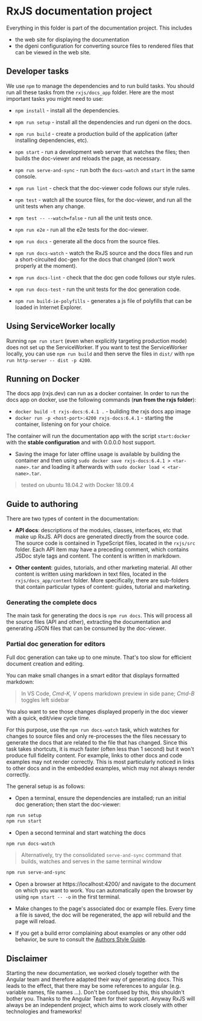 # RxJS documentation project

Everything in this folder is part of the documentation project. This includes

* the web site for displaying the documentation
* the dgeni configuration for converting source files to rendered files that can be viewed in the web site.

## Developer tasks

We use `npm` to manage the dependencies and to run build tasks.
You should run all these tasks from the `rxjs/docs_app` folder.
Here are the most important tasks you might need to use:

* `npm install` - install all the dependencies.
* `npm run setup` - install all the dependencies and run dgeni on the docs.

* `npm run build` - create a production build of the application (after installing dependencies, etc).

* `npm start` - run a development web server that watches the files; then builds the doc-viewer and reloads the page, as necessary.
* `npm run serve-and-sync` - run both the `docs-watch` and `start` in the same console.
* `npm run lint` - check that the doc-viewer code follows our style rules.
* `npm test` - watch all the source files, for the doc-viewer, and run all the unit tests when any change.
* `npm test -- --watch=false` - run all the unit tests once.
* `npm run e2e` - run all the e2e tests for the doc-viewer.

* `npm run docs` - generate all the docs from the source files.
* `npm run docs-watch` - watch the RxJS source and the docs files and run a short-circuited doc-gen for the docs that changed (don't work properly at the moment).
* `npm run docs-lint` - check that the doc gen code follows our style rules.
* `npm run docs-test` - run the unit tests for the doc generation code.

* `npm run build-ie-polyfills` - generates a js file of polyfills that can be loaded in Internet Explorer.

## Using ServiceWorker locally

Running `npm run start` (even when explicitly targeting production mode) does not set up the
ServiceWorker. If you want to test the ServiceWorker locally, you can use `npm run build` and then
serve the files in `dist/` with `npm run http-server -- dist -p 4200`.

## Running on Docker

The docs app (rxjs.dev) can run as a docker container. 
In order to run the docs app on docker, use the following commands (**run from the rxjs folder**):  
* `docker build -t rxjs-docs:6.4.1 .` - building the rxjs docs app image
* `docker run -p <host-port>:4200 rxjs-docs:6.4.1` - starting the container, listening on *<host-port>* for your choice.

The container will run the documentation app with the script `start:docker` with the **stable configuration** and with 0.0.0.0 host support.
* Saving the image for later offline usage is available by building the container and then using `sudo docker save rxjs-docs:6.4.1 > <tar-name>.tar`
and loading it afterwards with `sudo docker load < <tar-name>.tar`.

> tested on ubuntu 18.04.2 with Docker 18.09.4

## Guide to authoring

There are two types of content in the documentation:

* **API docs**: descriptions of the modules, classes, interfaces, etc that make up RxJS.
API docs are generated directly from the source code.
The source code is contained in TypeScript files, located in the `rxjs/src` folder.
Each API item may have a preceding comment, which contains JSDoc style tags and content.
The content is written in markdown.

* **Other content**: guides, tutorials, and other marketing material.
All other content is written using markdown in text files, located in the `rxjs/docs_app/content` folder.
More specifically, there are sub-folders that contain particular types of content: guides, tutorial and marketing.

### Generating the complete docs

The main task for generating the docs is `npm run docs`. This will process all the source files (API and other),
extracting the documentation and generating JSON files that can be consumed by the doc-viewer.

### Partial doc generation for editors

Full doc generation can take up to one minute. That's too slow for efficient document creation and editing.

You can make small changes in a smart editor that displays formatted markdown:
>In VS Code, _Cmd-K, V_ opens markdown preview in side pane; _Cmd-B_ toggles left sidebar

You also want to see those changes displayed properly in the doc viewer
with a quick, edit/view cycle time.

For this purpose, use the `npm run docs-watch` task, which watches for changes to source files and only
re-processes the the files necessary to generate the docs that are related to the file that has changed.
Since this task takes shortcuts, it is much faster (often less than 1 second) but it won't produce full
fidelity content. For example, links to other docs and code examples may not render correctly. This is
most particularly noticed in links to other docs and in the embedded examples, which may not always render
correctly.

The general setup is as follows:

* Open a terminal, ensure the dependencies are installed; run an initial doc generation; then start the doc-viewer:

```bash
npm run setup
npm run start
```

* Open a second terminal and start watching the docs

```bash
npm run docs-watch
```

>Alternatively, try the consolidated `serve-and-sync` command that builds, watches and serves in the same terminal window
```bash
npm run serve-and-sync
```

* Open a browser at https://localhost:4200/ and navigate to the document on which you want to work.
You can automatically open the browser by using `npm start -- -o` in the first terminal.

* Make changes to the page's associated doc or example files. Every time a file is saved, the doc will
be regenerated, the app will rebuild and the page will reload.

* If you get a build error complaining about examples or any other odd behavior, be sure to consult
the [Authors Style Guide](https://angular.io/guide/docs-style-guide).

## Disclaimer

Starting the new documentation, we worked closely together with the Angular team and therefore adapted their way of generating docs. This leads to the effect, that there may be some references to angular (e.g. variable names, file names ...). Don't be confused by this, this shouldn't bother you. Thanks to the Angular Team for their support.
Anyway RxJS will always be an independent project, which aims to work closely with other technologies and frameworks!
